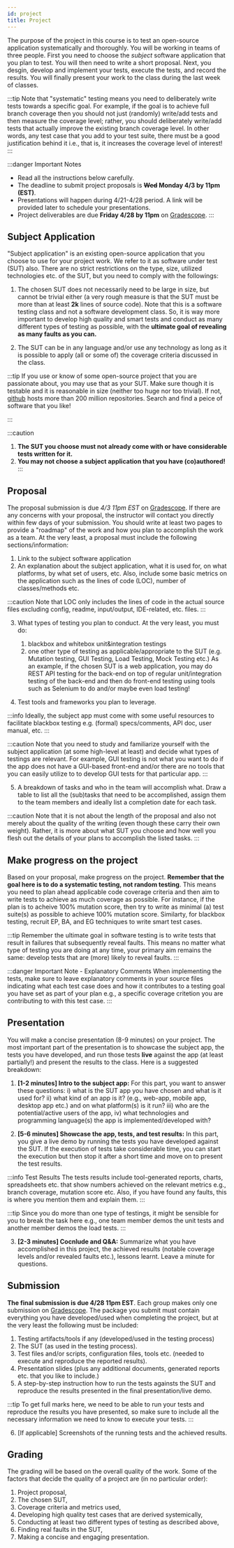 ```yaml
---
id: project
title: Project
---
```


The purpose of the project in this course is to test an open-source application systematically and thoroughly. You will be working in teams of three people. First you need to choose the _subject_ software application that you plan to test. You will then need to write a short proposal. Next, you desgin, develop and implement your tests, execute the tests, and record the results. You will finally present your work to the class during the last week of classes. 

:::tip
Note that "systematic" testing means you need to deliberately write tests towards a specific goal. For example, if the goal is to achieve full branch coverage then you should not just (randomly) write/add tests and then measure the coverage level; rather, you should deliberately write/add tests that actually improve the existing branch coverage level. In other words, any test case that you add to your test suite, there must be a good justification behind it i.e., that is, it increases the coverage level of interest!
:::

:::danger Important Notes
* Read all the instructions below carefully.
* The deadline to submit project proposals is **~~Wed~~ Monday 4/3 by 11pm (EST)**.
* Presentations will happen during 4/21-4/28 period. A link will be provided later to schedule your presentations.
* Project deliverables are due **Friday 4/28 by 11pm** on [Gradescope](https://www.gradescope.com/).
:::

## Subject Application

"Subject application" is an existing open-source application that you choose to use for your project work. We refer to it as software under test (SUT) also. There are no strict restrictions on the type, size, utilized technologies etc. of the SUT, but you need to comply with the followings:

1. The chosen SUT does not necessarily need to be large in size, but cannot be trivial either (a very rough measure is that the SUT must be more than at least __2k__ lines of source code). Note that this is a software testing class and not a software development class. So, it is way more important to develop high quality and smart tests and conduct as many different types of testing as possible, with the __ultimate goal of revealing as many faults as you can.__

2. The SUT can be in any language and/or use any technology as long as it is possible to apply (all or some of) the coverage criteria discussed in the class.

:::tip
If you use or know of some open-source project that you are passionate about, you may use that as your SUT. Make sure though it is testable and it is reasonable in size (neither too huge nor too trivial). If not, [github](https://github.com/search) hosts more than 200 million repositories. Search and find a peice of software that you like! 


:::

:::caution
1. **The SUT you choose must not already come with or have considerable tests written for it.** 
1. **You may not choose a subject application that you have (co)authored!**
:::


## Proposal

The proposal submission is due *4/3 11pm EST* on [Gradescope](https://www.gradescope.com/). If there are any concerns with your proposal, the instructor will contact you directly within few days of your submission. You should write at least two pages to provide a "roadmap" of the work and how you plan to accomplish the work as a team. At the very least, a proposal must include the following sections/information:


1. Link to the subject software application
2. An explanation about the subject application, what it is used for, on what platforms, by what set of users, etc. Also, include some basic metrics on the application such as the lines of code (LOC), number of classes/methods etc.

:::caution
Note that LOC only includes the lines of code in the actual source files excluding config, readme, input/output, IDE-related, etc. files.
:::

3. What types of testing you plan to conduct. At the very least, you must do:
    1. blackbox and whitebox unit&integration testings 
    1. one other type of testing as applicable/appropriate to the SUT (e.g. Mutation testing, GUI Testing, Load Testing, Mock Testing etc.) As an example, if the chosen SUT is a web application, you may do REST API testing for the back-end on top of regular unit/integration testing of the back-end and then do front-end testing using tools such as Selenium to do and/or maybe even load testing!

4. Test tools and frameworks you plan to leverage.

:::info
Ideally, the subject app must come with some useful resources to facilitate blackbox testing e.g. (formal) specs/comments, API doc, user manual, etc.
:::

:::caution
Note that you need to study and familiarize yourself with the subject application (at some high-level at least) and decide what types of testings are relevant. For example, GUI testing is not what you want to do if the app does not have a GUI-based front-end and/or there are no tools that you can easily utilize to to develop GUI tests for that particular app.
:::

5. A breakdown of tasks and who in the team will accomplish what. Draw a table to list all the (sub)tasks that need to be accomplished, assign them to the team members and ideally list a completion date for each task.

:::caution
Note that it is not about the length of the proposal and also not merely about the quality of the writing (even though these carry their own weight). Rather, it is more about what SUT you choose and how well you flesh out the details of your plans to accomplish the listed tasks.
:::


## Make progress on the project

Based on your proposal, make progress on the project. **Remember that the goal here is to do a systematic testing, not random testing**. This means you need to plan ahead applicable code coverage criteria and then aim to write tests to achieve as much coverage as possible. For instance, if the plan is to acheive 100% mutation score, then try to write as minimal (a) test suite(s) as possible to achieve 100% mutation score. Similarty, for blackbox testing, recruit EP, BA, and EG techniques to write smart test cases.

:::tip
Remember the ultimate goal in software testing is to write tests that result in failures that subsequently reveal faults. This means no matter what type of testing you are doing at any time, your primary aim remains the same: develop tests that are (more) likely to reveal faults.
:::

:::danger Important Note - Explanatory Comments
When implementing the tests, make sure to leave explanatory comments in your source files indicating what each test case does and how it contributes to a testing goal you have set as part of your plan e.g., a specific coverage critetion you are contributing to with this test case.
:::


## Presentation

You will make a concise presentation (8-9 minutes) on your project. The most important part of the presentation is to showcase the subject app, the tests you have developed, and run those tests **live** against the app (at least partially!) and present the results to the class. Here is a suggested breakdown:

1. __[1-2 minutes] Intro to the subject app:__ For this part, you want to answer these questions: i) what is the SUT app you have chosen and what is it used for? ii) what kind of an app is it? (e.g., web-app, mobile app, desktop app etc.) and on what platform(s) is it run? iii) who are the potential/active users of the app, iv) what technologies and programming language(s) the app is implemented/developed with?

2. __[5-6 minutes] Showcase the app, tests, and test results:__ In this part, you give a live demo by running the tests you have developed against the SUT. If the execution of tests take considerable time, you can start the execution but then stop it after a short time and move on to present the test results. 

:::info Test Results
The tests results include tool-generated reports, charts, spreadsheets etc. that show numbers achieved on the relevant metrics e.g., branch coverage, mutation score etc. Also, if you have found any faults, this is where you mention them and explain them.
:::

:::tip
Since you do more than one type of testings, it might be sensible for you to break the task here e.g., one team member demos the unit tests and another member demos the load tests.
:::

3. __[2-3 minutes] Cocnlude and Q&A:__ Summarize what you have accomplished in this project, the achieved results (notable coverage levels and/or revealed faults etc.), lessons learnt. Leave a minute for questions.  

## Submission

**The final submission is due 4/28 11pm EST**. Each group makes only one submission on [Gradescope](https://www.gradescope.com/). The package you submit must contain everything you have developed/used when completing the project, but at the very least the following must be included:

1. Testing artifacts/tools if any (developed/used in the testing process) 
2. The SUT (as used in the testing process). 
3. Test files and/or scripts, configuration files, tools etc. (needed to execute and reproduce the reported results).
4. Presentation slides (plus any additional documents, generated reports etc. that you like to include.)
5. A step-by-step instruction how to run the tests againsts the SUT and reproduce the results presented in the final presentation/live demo.

:::tip
To get full marks here, we need to be able to run your tests and reproduce the results you have presented, so make sure to include all the necessary information we need to know to execute your tests.
:::

6. [If applicable] Screenshots of the running tests and the achieved results.

## Grading

The grading will be based on the overall quality of the work. Some of the factors that decide the quality of a project are (in no particular order): 

1. Project proposal,
1. The chosen SUT,
1. Coverage criteria and metrics used,
1. Developing high quality test cases that are derived systemically,
1. Conducting at least two different types of testing as described above,
1. Finding real faults in the SUT,
1. Making a concise and engaging presentation.